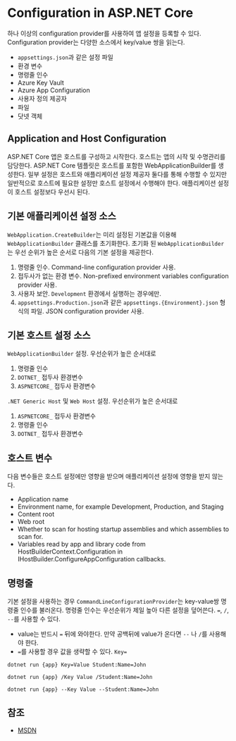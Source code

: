 ﻿# Configuration in ASP.NET Core
하나 이상의 configuration provider를 사용하여 앱 설정을 등록할 수 있다. 
Configuration provider는 다양한 소스에서 key/value 쌍을 읽는다.

- `appsettings.json`과 같은 설정 파일
- 환경 변수
- 명령줄 인수
- Azure Key Vault
- Azure App Configuration
- 사용자 정의 제공자
- 파일
- 닷넷 객체

## Application and Host Configuration
ASP.NET Core 앱은 호스트를 구성하고 시작한다. 호스트는 앱의 시작 및 수명관리를 담당한다.
ASP.NET Core 템플릿은 호스트를 포함한 WebApplicationBuilder를 생성한다. 
일부 설정은 호스트와 애플리케이션 설정 제공자 둘다를 통해 수행할 수 있지만 일반적으로 호스트에 필요한 설정만 호스트 설정에서 수행해야 한다.
애플리케이션 설정이 호스트 설정보다 우선시 된다.
## 기본 애플리케이션 설정 소스
`WebApplication.CreateBuilder`는 미리 설정된 기본값을 이용해 `WebApplicationBuilder` 클래스를 초기화한다.
초기화 된 `WebApplicationBuilder`는 우선 순위가 높은 순서로 다음의 기본 설정을 제공한다.

1. 명령줄 인수. Command-line configuration provider 사용.
2. 접두사가 없는 환경 변수.  Non-prefixed environment variables configuration provider 사용.
3. 사용자 보안. `Development` 환경에서 실행하는 경우에만.
4. `appsettings.Production.json`과 같은 `appsettings.{Environment}.json` 형식의 파일. JSON configuration provider 사용.

## 기본 호스트 설정 소스
`WebApplicationBuilder` 설정. 우선순위가 높은 순서대로
1. 명령줄 인수
2. `DOTNET_` 접두사 환경변수
3. `ASPNETCORE_` 접두사 환경변수

`.NET Generic Host` 및 `Web Host` 설정. 우선순위가 높은 순서대로
1. `ASPNETCORE_` 접두사 환경변수
2. 명령줄 인수
3. `DOTNET_` 접두사 환경변수

## 호스트 변수
다음 변수들은 호스트 설정에만 영향을 받으며 애플리케이션 설정에 영향을 받지 않는다.

- Application name
- Environment name, for example Development, Production, and Staging
- Content root
- Web root
- Whether to scan for hosting startup assemblies and which assemblies to scan for.
- Variables read by app and library code from HostBuilderContext.Configuration in IHostBuilder.ConfigureAppConfiguration callbacks.

## 명령줄
기본 설정을 사용하는 경우 `CommandLineConfigurationProvider`는 key-value쌍 명령줄 인수를 불러온다.
명령줄 인수는 우선순위가 제일 높아 다른 설정을 덮어쓴다. 
`=`, `/`, `--`를 사용할 수 있다.
- value는 반드시 `=` 뒤에 와야한다. 만약 공백뒤에 value가 온다면 `--` 나 `/`를 사용해야 한다.
- `=`를 사용할 경우 값을 생략할 수 있다. `Key=`

`dotnet run {app} Key=Value Student:Name=John`

`dotnet run {app} /Key Value /Student:Name=John`

`dotnet run {app} --Key Value --Student:Name=John`

## 참조
* [MSDN](https://learn.microsoft.com/en-us/aspnet/core/fundamentals/configuration/?view=aspnetcore-7.0)
